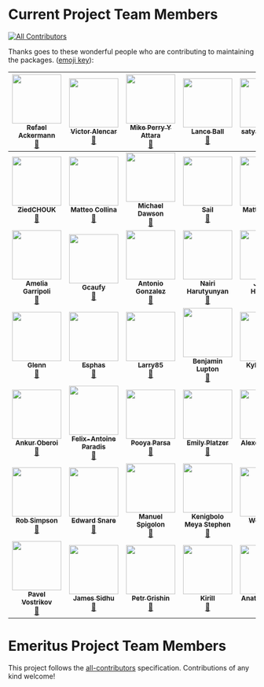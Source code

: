 # Current Project Team Members
[![All Contributors](https://img.shields.io/badge/all_contributors-44-orange.svg?style=flat-square)](#contributors)

Thanks goes to these wonderful people who are contributing to maintaining the packages. ([emoji key](https://github.com/kentcdodds/all-contributors#emoji-key)):

<!-- ALL-CONTRIBUTORS-LIST:START - Do not remove or modify this section -->
<!-- prettier-ignore -->
| [<img src="https://avatars3.githubusercontent.com/u/96947?v=4" width="100px;"/><br /><sub><b>Refael Ackermann</b></sub>](http://refack.com/)<br />[📖](https://github.com/nodejs/package-maintenance/commits?author=refack "Documentation") | [<img src="https://avatars3.githubusercontent.com/u/2778448?v=4" width="100px;"/><br /><sub><b>Victor Alencar</b></sub>](https://github.com/valencar)<br />[📖](https://github.com/nodejs/package-maintenance/commits?author=valencar "Documentation") | [<img src="https://avatars1.githubusercontent.com/u/31483629?v=4" width="100px;"/><br /><sub><b>Mike Perry Y Attara</b></sub>](https://mikeattara.com)<br />[📖](https://github.com/nodejs/package-maintenance/commits?author=mikeattara "Documentation") | [<img src="https://avatars1.githubusercontent.com/u/15952?v=4" width="100px;"/><br /><sub><b>Lance Ball</b></sub>](https://lanceball.com)<br />[📖](https://github.com/nodejs/package-maintenance/commits?author=lance "Documentation") | [<img src="https://avatars0.githubusercontent.com/u/13951843?v=4" width="100px;"/><br /><sub><b>satyam bansal</b></sub>](http://satyam22.github.io)<br />[📖](https://github.com/nodejs/package-maintenance/commits?author=satyam22 "Documentation") | [<img src="https://avatars1.githubusercontent.com/u/12057627?v=4" width="100px;"/><br /><sub><b>Arunesh Chandra</b></sub>](https://twitter.com/aruneshc)<br />[📖](https://github.com/nodejs/package-maintenance/commits?author=aruneshchandra "Documentation") | [<img src="https://avatars3.githubusercontent.com/u/5876741?v=4" width="100px;"/><br /><sub><b>Joel Chen</b></sub>](https://www.linkedin.com/in/joelchen)<br />[📖](https://github.com/nodejs/package-maintenance/commits?author=jchip "Documentation") |
| :---: | :---: | :---: | :---: | :---: | :---: | :---: |
| [<img src="https://avatars2.githubusercontent.com/u/38718210?v=4" width="100px;"/><br /><sub><b>ZiedCHOUK</b></sub>](https://github.com/ZiedCHOUK)<br />[📖](https://github.com/nodejs/package-maintenance/commits?author=ZiedCHOUK "Documentation") | [<img src="https://avatars0.githubusercontent.com/u/52195?v=4" width="100px;"/><br /><sub><b>Matteo Collina</b></sub>](http://matteocollina.com)<br />[📖](https://github.com/nodejs/package-maintenance/commits?author=mcollina "Documentation") | [<img src="https://avatars3.githubusercontent.com/u/9373002?v=4" width="100px;"/><br /><sub><b>Michael Dawson</b></sub>](https://github.com/mhdawson)<br />[📖](https://github.com/nodejs/package-maintenance/commits?author=mhdawson "Documentation") | [<img src="https://avatars2.githubusercontent.com/u/16918885?v=4" width="100px;"/><br /><sub><b>Sail</b></sub>](https://github.com/dlhandsome)<br />[📖](https://github.com/nodejs/package-maintenance/commits?author=dlhandsome "Documentation") | [<img src="https://avatars0.githubusercontent.com/u/1031360?v=4" width="100px;"/><br /><sub><b>Matt Edelman</b></sub>](https://medium.com/@grawk)<br />[📖](https://github.com/nodejs/package-maintenance/commits?author=grawk "Documentation") | [<img src="https://avatars0.githubusercontent.com/u/16220157?v=4" width="100px;"/><br /><sub><b>Monica Ene-Pietrosanu</b></sub>](https://github.com/menepie)<br />[📖](https://github.com/nodejs/package-maintenance/commits?author=menepie "Documentation") | [<img src="https://avatars3.githubusercontent.com/u/4312154?v=4" width="100px;"/><br /><sub><b>Xin Du (Clark)</b></sub>](https://clark.js.org/)<br />[📖](https://github.com/nodejs/package-maintenance/commits?author=clarkdo "Documentation") |
| [<img src="https://avatars0.githubusercontent.com/u/8800998?v=4" width="100px;"/><br /><sub><b>Amelia Garripoli</b></sub>](http://faculty.olympic.edu/agarripoli)<br />[📖](https://github.com/nodejs/package-maintenance/commits?author=argoc "Documentation") | [<img src="https://avatars1.githubusercontent.com/u/2182004?v=4" width="100px;"/><br /><sub><b>Gcaufy</b></sub>](https://github.com/Gcaufy)<br />[📖](https://github.com/nodejs/package-maintenance/commits?author=Gcaufy "Documentation") | [<img src="https://avatars0.githubusercontent.com/u/7883419?v=4" width="100px;"/><br /><sub><b>Antonio Gonzalez</b></sub>](http://thought.so)<br />[📖](https://github.com/nodejs/package-maintenance/commits?author=bluesockets "Documentation") | [<img src="https://avatars2.githubusercontent.com/u/15065065?v=4" width="100px;"/><br /><sub><b>Nairi Harutyunyan</b></sub>](https://medium.com/@nairihar)<br />[📖](https://github.com/nodejs/package-maintenance/commits?author=nairihar "Documentation") | [<img src="https://avatars1.githubusercontent.com/u/45469?v=4" width="100px;"/><br /><sub><b>Jordan Harband</b></sub>](https://twitter.com/ljharb)<br />[📖](https://github.com/nodejs/package-maintenance/commits?author=ljharb "Documentation") | [<img src="https://avatars3.githubusercontent.com/u/101553?v=4" width="100px;"/><br /><sub><b>F. Hinkelmann</b></sub>](https://fhinkel.rocks)<br />[📖](https://github.com/nodejs/package-maintenance/commits?author=fhinkel "Documentation") | [<img src="https://avatars3.githubusercontent.com/u/924465?v=4" width="100px;"/><br /><sub><b>Christopher Hiller</b></sub>](https://boneskull.com)<br />[📖](https://github.com/nodejs/package-maintenance/commits?author=boneskull "Documentation") |
| [<img src="https://avatars3.githubusercontent.com/u/5049078?v=4" width="100px;"/><br /><sub><b>Glenn</b></sub>](http://glennhinks.com/)<br />[📖](https://github.com/nodejs/package-maintenance/commits?author=ghinks "Documentation") | [<img src="https://avatars2.githubusercontent.com/u/12829836?v=4" width="100px;"/><br /><sub><b>Esphas</b></sub>](https://icefla.me/)<br />[📖](https://github.com/nodejs/package-maintenance/commits?author=esphas "Documentation") | [<img src="https://avatars1.githubusercontent.com/u/6494146?v=4" width="100px;"/><br /><sub><b>Larry85</b></sub>](https://github.com/larry85)<br />[📖](https://github.com/nodejs/package-maintenance/commits?author=larry85 "Documentation") | [<img src="https://avatars1.githubusercontent.com/u/61148?v=4" width="100px;"/><br /><sub><b>Benjamin Lupton</b></sub>](https://balupton.com)<br />[📖](https://github.com/nodejs/package-maintenance/commits?author=balupton "Documentation") | [<img src="https://avatars3.githubusercontent.com/u/23022619?v=4" width="100px;"/><br /><sub><b>Kyle Martin</b></sub>](https://www.linkedin.com/in/kylemartinnz/)<br />[📖](https://github.com/nodejs/package-maintenance/commits?author=js-kyle "Documentation") | [<img src="https://avatars2.githubusercontent.com/u/25587356?v=4" width="100px;"/><br /><sub><b>Waqar Mohammad</b></sub>](https://lawyerscode.co.uk)<br />[📖](https://github.com/nodejs/package-maintenance/commits?author=waqardm "Documentation") | [<img src="https://avatars2.githubusercontent.com/u/183195?v=4" width="100px;"/><br /><sub><b>Ahmad Nassri</b></sub>](https://www.ahmadnassri.com)<br />[📖](https://github.com/nodejs/package-maintenance/commits?author=ahmadnassri "Documentation") |
| [<img src="https://avatars2.githubusercontent.com/u/494795?v=4" width="100px;"/><br /><sub><b>Ankur Oberoi</b></sub>](https://aoberoi.me)<br />[📖](https://github.com/nodejs/package-maintenance/commits?author=aoberoi "Documentation") | [<img src="https://avatars3.githubusercontent.com/u/766170?v=4" width="100px;"/><br /><sub><b>Felix-Antoine Paradis</b></sub>](https://github.com/reel)<br />[📖](https://github.com/nodejs/package-maintenance/commits?author=reel "Documentation") | [<img src="https://avatars0.githubusercontent.com/u/5158436?v=4" width="100px;"/><br /><sub><b>Pooya Parsa</b></sub>](https://pi0.ir)<br />[📖](https://github.com/nodejs/package-maintenance/commits?author=pi0 "Documentation") | [<img src="https://avatars1.githubusercontent.com/u/6353499?v=4" width="100px;"/><br /><sub><b>Emily Platzer</b></sub>](https://github.com/craftninja)<br />[📖](https://github.com/nodejs/package-maintenance/commits?author=craftninja "Documentation") | [<img src="https://avatars2.githubusercontent.com/u/4408379?v=4" width="100px;"/><br /><sub><b>Alexey Pyltsyn</b></sub>](http://lex111.ru)<br />[📖](https://github.com/nodejs/package-maintenance/commits?author=lex111 "Documentation") | [<img src="https://avatars1.githubusercontent.com/u/16201677?v=4" width="100px;"/><br /><sub><b>Kamal Rawat</b></sub>](http://www.c-sharpcorner.com/members/kamal-rawat3)<br />[📖](https://github.com/nodejs/package-maintenance/commits?author=ksrawat "Documentation") | [<img src="https://avatars2.githubusercontent.com/u/4624?v=4" width="100px;"/><br /><sub><b>Charlie Robbins</b></sub>](http://sudomakethought.com)<br />[📖](https://github.com/nodejs/package-maintenance/commits?author=indexzero "Documentation") |
| [<img src="https://avatars1.githubusercontent.com/u/442374?v=4" width="100px;"/><br /><sub><b>Rob Simpson</b></sub>](http://robesimpson.me)<br />[📖](https://github.com/nodejs/package-maintenance/commits?author=pertrai1 "Documentation") | [<img src="https://avatars2.githubusercontent.com/u/9144452?v=4" width="100px;"/><br /><sub><b>Edward Snare</b></sub>](https://github.com/edwardsnare)<br />[📖](https://github.com/nodejs/package-maintenance/commits?author=edwardsnare "Documentation") | [<img src="https://avatars2.githubusercontent.com/u/11404065?v=4" width="100px;"/><br /><sub><b>Manuel Spigolon</b></sub>](https://github.com/Eomm)<br />[📖](https://github.com/nodejs/package-maintenance/commits?author=Eomm "Documentation") | [<img src="https://avatars0.githubusercontent.com/u/18700907?v=4" width="100px;"/><br /><sub><b>Kenigbolo Meya Stephen</b></sub>](https://github.com/kenigbolo)<br />[📖](https://github.com/nodejs/package-maintenance/commits?author=kenigbolo "Documentation") | [<img src="https://avatars2.githubusercontent.com/u/1027776?v=4" width="100px;"/><br /><sub><b>Wes Todd</b></sub>](https://github.com/wesleytodd)<br />[📖](https://github.com/nodejs/package-maintenance/commits?author=wesleytodd "Documentation") | [<img src="https://avatars1.githubusercontent.com/u/2674679?v=4" width="100px;"/><br /><sub><b>Osmond van Hemert</b></sub>](https://github.com/ovhemert)<br />[📖](https://github.com/nodejs/package-maintenance/commits?author=ovhemert "Documentation") | [<img src="https://avatars1.githubusercontent.com/u/1651439?v=4" width="100px;"/><br /><sub><b>went</b></sub>](https://github.com/wentout)<br />[📖](https://github.com/nodejs/package-maintenance/commits?author=wentout "Documentation") |
| [<img src="https://avatars1.githubusercontent.com/u/8706396?v=4" width="100px;"/><br /><sub><b>Pavel Vostrikov</b></sub>](https://vostrik.com)<br />[📖](https://github.com/nodejs/package-maintenance/commits?author=vostrik "Documentation") | [<img src="https://avatars1.githubusercontent.com/u/2773209?v=4" width="100px;"/><br /><sub><b>James Sidhu</b></sub>](http://jamessidhu.com)<br />[📖](https://github.com/nodejs/package-maintenance/commits?author=sidhuko "Documentation") | [<img src="https://avatars0.githubusercontent.com/u/580229?v=4" width="100px;"/><br /><sub><b>Petr Grishin</b></sub>](https://github.com/petrgrishin)<br />[📖](https://github.com/nodejs/package-maintenance/commits?author=petrgrishin "Documentation") | [<img src="https://avatars3.githubusercontent.com/u/32056691?v=4" width="100px;"/><br /><sub><b>Kirill</b></sub>](https://github.com/Mobydack)<br />[📖](https://github.com/nodejs/package-maintenance/commits?author=Mobydack "Documentation") | [<img src="https://avatars1.githubusercontent.com/u/21991301?v=4" width="100px;"/><br /><sub><b>Anatoly Volgin</b></sub>](https://github.com/zeroWheel)<br />[📖](https://github.com/nodejs/package-maintenance/commits?author=zeroWheel "Documentation") | [<img src="https://avatars0.githubusercontent.com/u/32648340?v=4" width="100px;"/><br /><sub><b>Alexander</b></sub>](https://github.com/Eddort)<br />[📖](https://github.com/nodejs/package-maintenance/commits?author=Eddort "Documentation") | [<img src="https://avatars0.githubusercontent.com/u/9287861?v=4" width="100px;"/><br /><sub><b>Konstantin Bubyakin</b></sub>](https://github.com/Goodluckhf)<br />[📖](https://github.com/nodejs/package-maintenance/commits?author=Goodluckhf "Documentation") | [<img src="https://avatars2.githubusercontent.com/u/1708830?v=4" width="100px;"/><br /><sub><b>Wilbert Abreu</b></sub>](https://www.linkedin.com/in/wabreu)<br />[📖](https://github.com/nodejs/package-maintenance/commits?author=wilbert-abreu "Documentation") | [<img src="https://avatars0.githubusercontent.com/u/31299117?v=4" width="100px;"/><br /><sub><b>kvohra3</b></sub>](https://github.com/kvohra3)<br />[📖](https://github.com/nodejs/package-maintenance/commits?author=kvohra3 "Documentation") | [<img src="https://avatars2.githubusercontent.com/u/937228?v=4" width="100px;"/><br /><sub><b>Murukesh Sadasivan</b></sub>](http://codeflow.co/)<br />[📖](https://github.com/nodejs/package-maintenance/commits?author=murukesh "Documentation")|
<!-- ALL-CONTRIBUTORS-LIST:END -->
# Emeritus Project Team Members

This project follows the [all-contributors](https://github.com/kentcdodds/all-contributors) specification. Contributions of any kind welcome!
